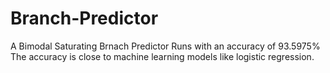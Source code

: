 # Branch-Predictor
A Bimodal Saturating Brnach Predictor
Runs with an accuracy of 93.5975%
The accuracy is close to machine learning models like logistic regression.

